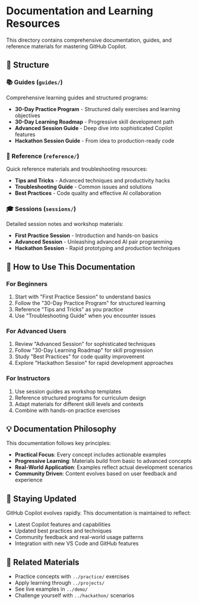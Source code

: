 # Documentation and Learning Resources

This directory contains comprehensive documentation, guides, and reference materials for mastering GitHub Copilot.

## 📁 Structure

### 📚 Guides (`guides/`)

Comprehensive learning guides and structured programs:

- **30-Day Practice Program** - Structured daily exercises and learning objectives
- **30-Day Learning Roadmap** - Progressive skill development path
- **Advanced Session Guide** - Deep dive into sophisticated Copilot features
- **Hackathon Session Guide** - From idea to production-ready code

### 📖 Reference (`reference/`)

Quick reference materials and troubleshooting resources:

- **Tips and Tricks** - Advanced techniques and productivity hacks
- **Troubleshooting Guide** - Common issues and solutions
- **Best Practices** - Code quality and effective AI collaboration

### 🎓 Sessions (`sessions/`)

Detailed session notes and workshop materials:

- **First Practice Session** - Introduction and hands-on basics
- **Advanced Session** - Unleashing advanced AI pair programming
- **Hackathon Session** - Rapid prototyping and production techniques

## 🎯 How to Use This Documentation

### For Beginners

1. Start with "First Practice Session" to understand basics
2. Follow the "30-Day Practice Program" for structured learning
3. Reference "Tips and Tricks" as you practice
4. Use "Troubleshooting Guide" when you encounter issues

### For Advanced Users

1. Review "Advanced Session" for sophisticated techniques
2. Follow "30-Day Learning Roadmap" for skill progression
3. Study "Best Practices" for code quality improvement
4. Explore "Hackathon Session" for rapid development approaches

### For Instructors

1. Use session guides as workshop templates
2. Reference structured programs for curriculum design
3. Adapt materials for different skill levels and contexts
4. Combine with hands-on practice exercises

## 💡 Documentation Philosophy

This documentation follows key principles:

- **Practical Focus**: Every concept includes actionable examples
- **Progressive Learning**: Materials build from basic to advanced concepts
- **Real-World Application**: Examples reflect actual development scenarios
- **Community Driven**: Content evolves based on user feedback and experience

## 🔄 Staying Updated

GitHub Copilot evolves rapidly. This documentation is maintained to reflect:

- Latest Copilot features and capabilities
- Updated best practices and techniques
- Community feedback and real-world usage patterns
- Integration with new VS Code and GitHub features

## 🔗 Related Materials

- Practice concepts with `../practice/` exercises
- Apply learning through `../projects/`
- See live examples in `../demo/`
- Challenge yourself with `../hackathon/` scenarios
